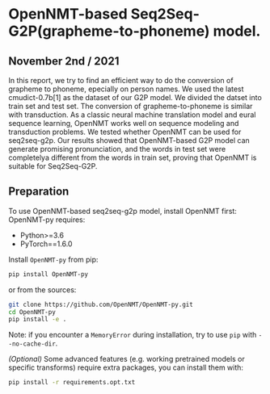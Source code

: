 # OpenNMT-based Seq2Seq-G2P(grapheme-to-phoneme) model.

## November 2nd / 2021

In this report, we try to find an efficient way to do the conversion of grapheme to phoneme, epecially on person names. We used the latest cmudict-0.7b\[1] as the dataset of our G2P model. We divided the datset into train set and test set. The conversion of grapheme-to-phoneme is similar with transduction. As a classic neural machine translation model and eural sequence learning, OpenNMT works well on sequence modeling and transduction problems. We tested whether OpenNMT can be used for seq2seq-g2p. Our results showed that OpenNMT-based G2P model can generate promising pronunciation, and the words in test set were completelya different from the words in train set, proving that OpenNMT is suitable for Seq2Seq-G2P.

## Preparation
To use OpenNMT-based seq2seq-g2p model, install OpenNMT first:
OpenNMT-py requires:
 + Python>=3.6
 + PyTorch==1.6.0


 Install `OpenNMT-py` from pip:
 
```sh
pip install OpenNMT-py
```
or from the sources:
```bash
git clone https://github.com/OpenNMT/OpenNMT-py.git
cd OpenNMT-py
pip install -e .
```

Note: if you encounter a `MemoryError` during installation, try to use `pip` with `--no-cache-dir`.

*(Optional)* Some advanced features (e.g. working pretrained models or specific transforms) require extra packages, you can install them with:

```bash
pip install -r requirements.opt.txt
```


